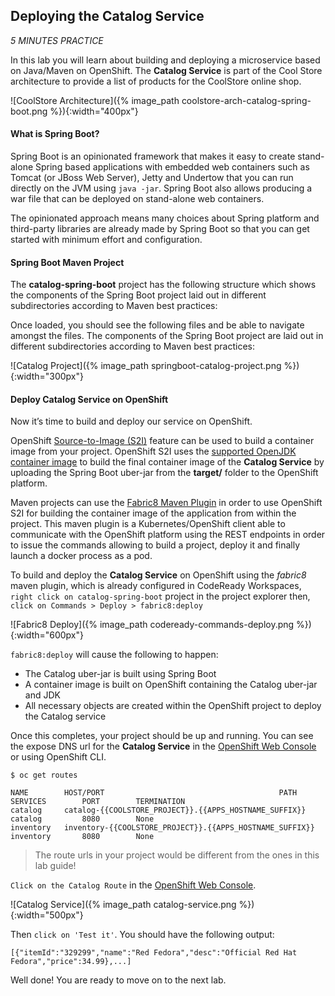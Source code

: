 ## Deploying the Catalog Service

*5 MINUTES PRACTICE*

In this lab you will learn about building and deploying a microservice based on Java/Maven on OpenShift. 
The **Catalog Service** is part of the Cool Store architecture to provide a list of products for the CoolStore online shop.

![CoolStore Architecture]({% image_path coolstore-arch-catalog-spring-boot.png %}){:width="400px"}

#### What is Spring Boot?

Spring Boot is an opinionated framework that makes it easy to create stand-alone Spring based 
applications with embedded web containers such as Tomcat (or JBoss Web Server), Jetty and Undertow 
that you can run directly on the JVM using `java -jar`. Spring Boot also allows producing a war 
file that can be deployed on stand-alone web containers.

The opinionated approach means many choices about Spring platform and third-party libraries 
are already made by Spring Boot so that you can get started with minimum effort and configuration.

#### Spring Boot Maven Project 

The **catalog-spring-boot** project has the following structure which shows the components of 
the Spring Boot project laid out in different subdirectories according to Maven best practices:


Once loaded, you should see the following files and be able to navigate amongst the files. The 
components of the Spring Boot project are laid out in different subdirectories according to Maven best practices:

![Catalog Project]({% image_path springboot-catalog-project.png %}){:width="300px"}

#### Deploy Catalog Service on OpenShift

Now it’s time to build and deploy our service on OpenShift. 

OpenShift [Source-to-Image (S2I)]({{OPENSHIFT_DOCS_BASE}}/architecture/core_concepts/builds_and_image_streams.html#source-build) 
feature can be used to build a container image from your project. OpenShift 
S2I uses the [supported OpenJDK container image](https://access.redhat.com/documentation/en-us/red_hat_jboss_middleware_for_openshift/3/html/red_hat_java_s2i_for_openshift) to build the final container image 
of the **Catalog Service** by uploading the Spring Boot uber-jar from the **target/** 
folder to the OpenShift platform. 

Maven projects can use the [Fabric8 Maven Plugin](https://maven.fabric8.io) in order to use OpenShift S2I for building 
the container image of the application from within the project. This maven plugin is a Kubernetes/OpenShift client 
able to communicate with the OpenShift platform using the REST endpoints in order to issue the commands 
allowing to build a project, deploy it and finally launch a docker process as a pod.

To build and deploy the **Catalog Service** on OpenShift using the *fabric8* maven plugin, 
which is already configured in CodeReady Workspaces, `right click on catalog-spring-boot` project in the project explorer then, `click on Commands > Deploy > fabric8:deploy`

![Fabric8 Deploy]({% image_path codeready-commands-deploy.png %}){:width="600px"}

`fabric8:deploy` will cause the following to happen:

* The Catalog uber-jar is built using Spring Boot
* A container image is built on OpenShift containing the Catalog uber-jar and JDK
* All necessary objects are created within the OpenShift project to deploy the Catalog service

Once this completes, your project should be up and running. You can see the expose DNS url for the **Catalog Service** in the [OpenShift Web Console]({{OPENSHIFT_CONSOLE_URL}}) or using OpenShift CLI.

~~~shell
$ oc get routes

NAME        HOST/PORT                                       PATH        SERVICES        PORT        TERMINATION   
catalog     catalog-{{COOLSTORE_PROJECT}}.{{APPS_HOSTNAME_SUFFIX}}                      catalog         8080        None
inventory   inventory-{{COOLSTORE_PROJECT}}.{{APPS_HOSTNAME_SUFFIX}}                    inventory       8080        None
~~~

> The route urls in your project would be different from the ones in this lab guide!

`Click on the Catalog Route` in the [OpenShift Web Console]({{OPENSHIFT_CONSOLE_URL}}).

![Catalog Service]({% image_path catalog-service.png %}){:width="500px"}

Then `click on 'Test it'`. You should have the following output:

~~~shell
[{"itemId":"329299","name":"Red Fedora","desc":"Official Red Hat Fedora","price":34.99},...]
~~~

Well done! You are ready to move on to the next lab.
